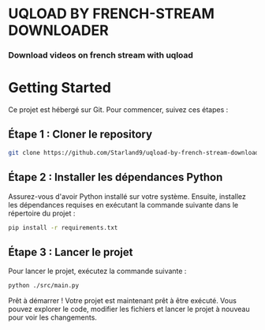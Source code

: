 # UQLOAD BY FRENCH-STREAM DOWNLOADER
### Download videos on french stream with uqload



# Getting Started

Ce projet est hébergé sur Git. Pour commencer, suivez ces étapes :

## Étape 1 : Cloner le repository

```bash
git clone https://github.com/Starland9/uqload-by-french-stream-downloader.git
```

## Étape 2 : Installer les dépendances Python
Assurez-vous d'avoir Python installé sur votre système. Ensuite, installez les dépendances requises en exécutant la commande suivante dans le répertoire du projet :

```bash
pip install -r requirements.txt
```

## Étape 3 : Lancer le projet
Pour lancer le projet, exécutez la commande suivante :

```bash
python ./src/main.py
```

Prêt à démarrer !
Votre projet est maintenant prêt à être exécuté. Vous pouvez explorer le code, modifier les fichiers et lancer le projet à nouveau pour voir les changements.



